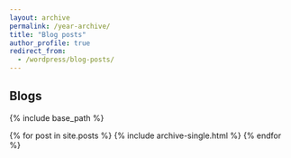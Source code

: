 ```yaml
---
layout: archive
permalink: /year-archive/
title: "Blog posts"
author_profile: true
redirect_from:
  - /wordpress/blog-posts/
---
```


## Blogs

{% include base_path %}

{% for post in site.posts %}
  {% include archive-single.html %}
{% endfor %}
